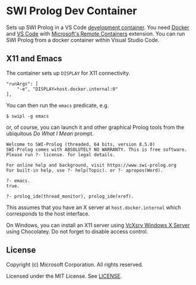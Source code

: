 # SWI Prolog Dev Container

Sets up SWI Prolog in a VS Code [development
container](https://code.visualstudio.com/docs/remote/containers). You need
[Docker](https://www.docker.com/products/docker-desktop) and [VS
Code](https://code.visualstudio.com/) with [Microsoft's Remote
Containers](https://marketplace.visualstudio.com/items?itemName=ms-vscode-remote.remote-containers)
extension. You can run SWI Prolog from a docker container within Visual Studio
Code.

## X11 and Emacs

The container sets up `DISPLAY` for X11 connectivity.

	"runArgs": [
		"-e", "DISPLAY=host.docker.internal:0"
	],

You can then run the `emacs` predicate, e.g.

    $ swipl -g emacs

or, of course, you can launch it and other graphical Prolog tools from the
ubiquitous _Do What I Mean_ prompt.

	Welcome to SWI-Prolog (threaded, 64 bits, version 8.5.0)
	SWI-Prolog comes with ABSOLUTELY NO WARRANTY. This is free software.
	Please run ?- license. for legal details.

	For online help and background, visit https://www.swi-prolog.org
	For built-in help, use ?- help(Topic). or ?- apropos(Word).

	?- emacs.
	true.

	?- prolog_ide(thread_monitor), prolog_ide(xref).

This assumes that you have an X server at `host.docker.internal` which
corresponds to the host interface.

On Windows, you can install an X11 server using [VcXsrv Windows X
Server](https://community.chocolatey.org/packages/vcxsrv) using Chocolatey. Do
not forget to disable access control.

## License

Copyright (c) Microsoft Corporation. All rights reserved.

Licensed under the MIT License. See
[LICENSE](https://github.com/microsoft/vscode-dev-containers/blob/main/LICENSE).
